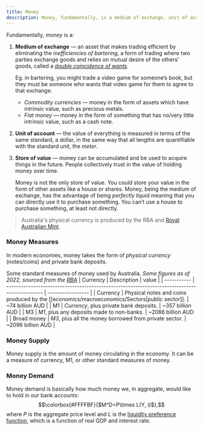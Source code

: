 ```yaml
---
title: Money
description: Money, fundamentally, is a medium of exchange, unit of account and store of value.
---
```


Fundamentally, *money* is a:
1. **Medium of exchange** — an asset that makes trading efficient by eliminating the *inefficiencies of bartering*, a form of trading where two parties exchange goods and relies on mutual desire of the others’ goods, called a *[double coincidence of wants](https://en.wikipedia.org/wiki/Coincidence_of_wants)*.
   
   Eg. in bartering, you might trade a video game for someone’s book, but they must be someone who wants that video game for them to agree to that exchange.
    - *Commodity currencies* — money in the form of assets which have intrinsic value, such as precious metals.
    - *Fiat money* — money in the form of something that has no/very little intrinsic value, such as a cash note. 
2. **Unit of account** — the value of everything is measured in terms of the same standard, a dollar, in the same way that all lengths are quantifiable with the standard unit, the *meter*.
3. **Store of value** — money can be accumulated and be used to acquire things in the future. People collectively trust in the value of holding money over time.
   
    Money is not the only store of value. You could store your value in the form of other assets like a house or shares. Money, being the medium of exchange, has the advantage of being *perfectly liquid* meaning that you can directly use it to purchase something. You can’t use a house to purchase something, at least not directly.

> Australia's physical currency is produced by the RBA and [Royal Australian Mint](https://www.ramint.gov.au/).

### Money Measures
In modern economies, money takes the form of _physical currency_ (notes/coins) and private bank deposits.

Some standard measures of money used by Australia. *Some figures as of 2022, sourced from the [RBA](https://www.rba.gov.au/publications/bulletin/2018/sep/money-in-the-australian-economy.html)*
| Currency    | Description                                                                                   | value             |
| ----------- | --------------------------------------------------------------------------------------------- | ----------------- |
| Currency    | Physical notes and coins produced by the [[economics/macroeconomics/Sectors\|public sector]]. | ~74 billion AUD   |
| M1          | *Currency*, plus private bank deposits.                                                       | ~357 billion AUD  |
| M3          | *M1*, plus any deposits made to non-banks.                                                    | ~2086 billion AUD |
| Broad money | *M3*, plus all the money borrowed from private sector.                                        | ~2096 billion AUD |

### Money Supply
Money supply is the amount of money circulating in the economy. It can be a measure of currency, M1, or other standard measures of money.

### Money Demand
Money demand is basically how much money we, in aggregate, would like to hold in our bank accounts:
$$\colorbox{#FFFFBF}{$M^D=P\times L(Y, i)$},$$
where $P$ is the aggregate price level and $L$ is the [liquidity preference function](https://en.wikipedia.org/wiki/Liquidity_preference), which is a function of real GDP and interest rate. 
